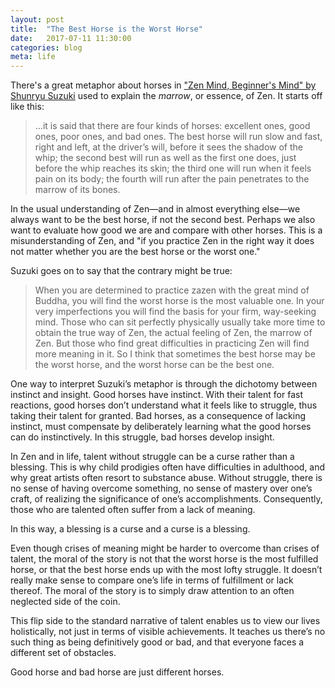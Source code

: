 ```yaml
---
layout: post
title:  "The Best Horse is the Worst Horse"
date:   2017-07-11 11:30:00
categories: blog
meta: life
---
```


There's a great metaphor about horses in ["Zen Mind, Beginner's Mind" by Shunryu Suzuki](https://www.amazon.com/gp/product/1590308492/ref=as_li_tl?ie=UTF8&camp=1789&creative=9325&creativeASIN=1590308492&linkCode=as2&tag=lucyyu-20&linkId=fa1ddb3af068d623570737a81637c2c4) used to explain the _marrow_, or essence, of Zen. It starts off like this:

>...it is said that there are four kinds of horses: excellent ones, good ones, poor ones, and bad ones. The best horse will run slow and fast, right and left, at the driver’s will, before it sees the shadow of the whip; the second best will run as well as the first one does, just before the whip reaches its skin; the third one will run when it feels pain on its body; the fourth will run after the pain penetrates to the marrow of its bones.

In the usual understanding of Zen—and in almost everything else—we always want to be the best horse, if not the second best. Perhaps we also want to evaluate how good we are and compare with other horses. This is a misunderstanding of Zen, and "if you practice Zen in the right way it does not matter whether you are the best horse or the worst one."

Suzuki goes on to say that the contrary might be true:

>When you are determined to practice zazen with the great mind of Buddha, you will find the worst horse is the most valuable one. In your very imperfections you will find the basis for your firm, way-seeking mind. Those who can sit perfectly physically usually take more time to obtain the true way of Zen, the actual feeling of Zen, the marrow of Zen. But those who find great difficulties in practicing Zen will find more meaning in it. So I think that sometimes the best horse may be the worst horse, and the worst horse can be the best one.

One way to interpret Suzuki’s metaphor is through the dichotomy between instinct and insight. Good horses have instinct. With their talent for fast reactions, good horses don’t understand what it feels like to struggle, thus taking their talent for granted. Bad horses, as a consequence of lacking instinct, must compensate by deliberately learning what the good horses can do instinctively. In this struggle, bad horses develop insight.

In Zen and in life, talent without struggle can be a curse rather than a blessing. This is why child prodigies often have difficulties in adulthood, and why great artists often resort to substance abuse. Without struggle, there is no sense of having overcome something, no sense of mastery over one’s craft, of realizing the significance of one’s accomplishments. Consequently, those who are talented often suffer from a lack of meaning.

In this way, a blessing is a curse and a curse is a blessing.

Even though crises of meaning might be harder to overcome than crises of talent, the moral of the story is not that the worst horse is the most fulfilled horse, or that the best horse ends up with the most lofty struggle. It doesn’t really make sense to compare one’s life in terms of fulfillment or lack thereof. The moral of the story is to simply draw attention to an often neglected side of the coin.

This flip side to the standard narrative of talent enables us to view our lives holistically, not just in terms of visible achievements. It teaches us there’s no such thing as being definitively good or bad, and that everyone faces a different set of obstacles.

Good horse and bad horse are just different horses.
